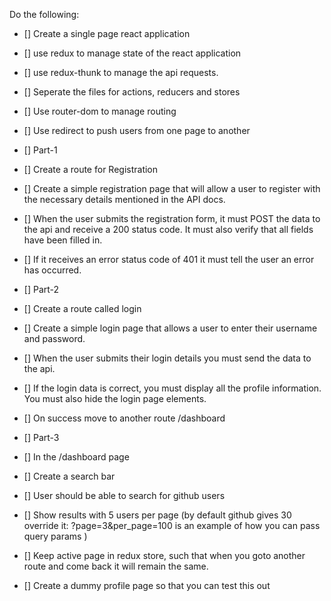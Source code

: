 Do the following:

- [] Create a single page react application
- [] use redux to manage state of the react application
- [] use redux-thunk to manage the api requests.
- [] Seperate the files for actions, reducers and stores
- [] Use router-dom to manage routing
- [] Use redirect to push users from one page to another

- [] Part-1
- [] Create a route for Registration
- [] Create a simple registration page that will allow a user to register with the necessary details mentioned in the API docs.
- [] When the user submits the registration form, it must POST the data to the api and receive a 200 status code. It must also verify that all fields have been filled in.
- [] If it receives an error status code of 401 it must tell the user an error has occurred.

- [] Part-2
- [] Create a route called login
- [] Create a simple login page that allows a user to enter their username and password.
- [] When the user submits their login details you must send the data to the api.
- [] If the login data is correct, you must display all the profile information. You must also hide the login page elements.
- [] On success move to another route /dashboard

- [] Part-3
- [] In the /dashboard page
- [] Create a search bar
- [] User should be able to search for github users
- [] Show results with 5 users per page (by default github gives 30 override it: ?page=3&per_page=100 is an example of how you can pass query params )
- [] Keep active page in redux store, such that when you goto another route and come back it will remain the same.
- [] Create a dummy profile page so that you can test this out